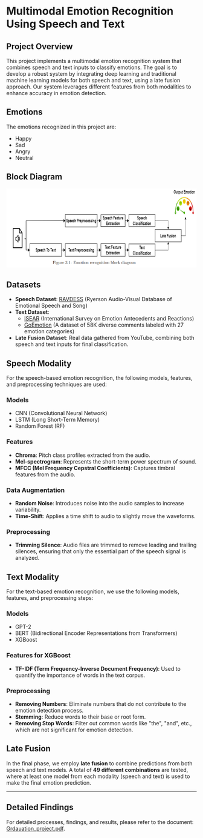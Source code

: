 # Multimodal Emotion Recognition Using Speech and Text

## Project Overview
This project implements a multimodal emotion recognition system that combines speech and text inputs to classify emotions. The goal is to develop a robust system by integrating deep learning and traditional machine learning models for both speech and text, using a late fusion approach. Our system leverages different features from both modalities to enhance accuracy in emotion detection.

## Emotions
The emotions recognized in this project are:
- Happy
- Sad
- Angry
- Neutral
  
## Block Diagram
![Block Diagram](block_diagram%20.png)

## Datasets
- **Speech Dataset**: [RAVDESS](https://zenodo.org/record/1188976) (Ryerson Audio-Visual Database of Emotional Speech and Song)
- **Text Dataset**:
    - [ISEAR](https://www.kaggle.com/datasets/faisalsanto007/isear-dataset) (International Survey on Emotion Antecedents and Reactions)
    - [GoEmotion](https://github.com/google-research/google-research/tree/master/goemotions) (A dataset of 58K diverse comments labeled with 27 emotion categories)
- **Late Fusion Dataset**: Real data gathered from YouTube, combining both speech and text inputs for final classification.

## Speech Modality
For the speech-based emotion recognition, the following models, features, and preprocessing techniques are used:

### Models
- CNN (Convolutional Neural Network)
- LSTM (Long Short-Term Memory)
- Random Forest (RF)

### Features
- **Chroma**: Pitch class profiles extracted from the audio.
- **Mel-spectrogram**: Represents the short-term power spectrum of sound.
- **MFCC (Mel Frequency Cepstral Coefficients)**: Captures timbral features from the audio.

### Data Augmentation
- **Random Noise**: Introduces noise into the audio samples to increase variability.
- **Time-Shift**: Applies a time shift to audio to slightly move the waveforms.

### Preprocessing
- **Trimming Silence**: Audio files are trimmed to remove leading and trailing silences, ensuring that only the essential part of the speech signal is analyzed.

## Text Modality
For the text-based emotion recognition, we use the following models, features, and preprocessing steps:

### Models
- GPT-2
- BERT (Bidirectional Encoder Representations from Transformers)
- XGBoost

### Features for XGBoost
- **TF-IDF (Term Frequency-Inverse Document Frequency)**: Used to quantify the importance of words in the text corpus.

### Preprocessing
- **Removing Numbers**: Eliminate numbers that do not contribute to the emotion detection process.
- **Stemming**: Reduce words to their base or root form.
- **Removing Stop Words**: Filter out common words like "the", "and", etc., which are not significant for emotion detection.

## Late Fusion
In the final phase, we employ **late fusion** to combine predictions from both speech and text models. A total of **49 different combinations** are tested, where at least one model from each modality (speech and text) is used to make the final emotion prediction.


---

## Detailed Findings
For detailed processes, findings, and results, please refer to the document: [Grdauation_project.pdf](Grdauation_project.pdf).

